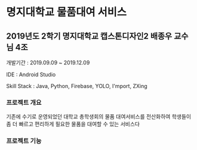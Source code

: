 # 명지대학교 물품대여 서비스

## 2019년도 2학기 명지대학교 캡스톤디자인2 배종우 교수님 4조

개발기간 : 2019.09.09 ~ 2019.12.09

IDE : Android Studio

Skill Stack : Java, Python, Firebase, YOLO, I'mport, ZXing


### 프로젝트 개요

기존에 수기로 운영되었던 대학교 총학생회의 물품 대여서비스를 전산화하여 학생들이 좀 더 빠르고 편리하게 필요한 물품을 대여할 수 있는 서비스다

### 프로젝트 기능

